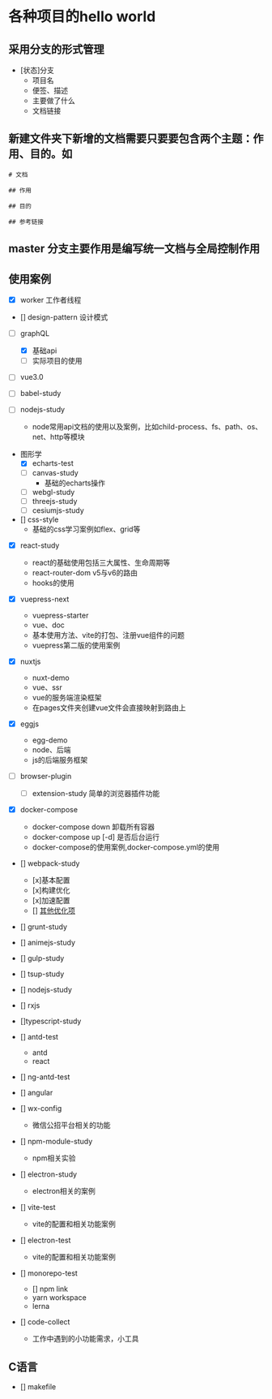 # 各种项目的hello world

## 采用分支的形式管理

- [状态]分支
  - 项目名
  - 便签、描述
  - 主要做了什么
  - 文档链接

## 新建文件夹下新增的文档需要只要要包含两个主题：作用、目的。如

```
# 文档

## 作用

## 目的

## 参考链接
```

## master 分支主要作用是编写统一文档与全局控制作用

## 使用案例

- [x] worker
  工作者线程

- [] design-pattern
  设计模式

- [ ] graphQL
  - [x] 基础api
  - [ ] 实际项目的使用

- [ ] vue3.0

- [ ] babel-study

- [ ] nodejs-study
  - node常用api文档的使用以及案例，比如child-process、fs、path、os、net、http等模块
- 图形学
  - [x] echarts-test
  - [ ] canvas-study
    - 基础的echarts操作
  - [ ] webgl-study
  - [ ] threejs-study
  - [ ] cesiumjs-study
  
- [] css-style
  - 基础的css学习案例如flex、grid等

- [x] react-study
  - react的基础使用包括三大属性、生命周期等
  - react-router-dom v5与v6的路由
  - hooks的使用

- [x] vuepress-next
  - vuepress-starter
  - vue、doc
  - 基本使用方法、vite的打包、注册vue组件的问题
  - vuepress第二版的使用案例

- [x] nuxtjs
  - nuxt-demo
  - vue、ssr
  - vue的服务端渲染框架
  - 在pages文件夹创建vue文件会直接映射到路由上

- [x] eggjs
  - egg-demo
  - node、后端
  - js的后端服务框架

- [ ] browser-plugin
  - [ ] extension-study 简单的浏览器插件功能

- [x] docker-compose
  <!-- - docker-compose build ： 暂时理解为 会触发compose 中的build命令 ， 构建镜像-->
  - docker-compose down 卸载所有容器
  - docker-compose up [-d] 是否后台运行
  - docker-compose的使用案例,docker-compose.yml的使用

- [] webpack-study
  - [x]基本配置
  - [x]构建优化
  - [x]加速配置
  - [] [其他优化项](https://mubu.com/app/edit/recent/2GNsXmnlXXk)

- [] grunt-study

- [] animejs-study

- [] gulp-study

- [] tsup-study

- [] nodejs-study

- [] rxjs
- []typescript-study

- [] antd-test
  - antd
  - react

- [] ng-antd-test
- [] angular

- [] wx-config
  - 微信公招平台相关的功能

- [] npm-module-study
  - npm相关实验

- [] electron-study
  - electron相关的案例

- [] vite-test
  - vite的配置和相关功能案例

- [] electron-test
  - vite的配置和相关功能案例

- [] monorepo-test
  - [] npm link
  - yarn workspace
  - lerna

- [] code-collect
  - 工作中遇到的小功能需求，小工具

## C语言

- [] makefile
